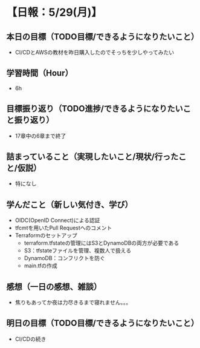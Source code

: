 # 【日報：5/29(月)】
## 本日の目標（TODO目標/できるようになりたいこと）
- CI/CDとAWSの教材を昨日購入したのでそっちを少しやってみたい
## 学習時間（Hour）
- 6h
## 目標振り返り（TODO進捗/できるようになりたいこと振り返り）
- 17章中の6章まで終了
## 詰まっていること（実現したいこと/現状/行ったこと/仮説）
- 特になし
## 学んだこと（新しい気付き、学び）
- OIDC(OpenID Connect)による認証
- tfcmtを用いたPull Requestへのコメント
- Terraformのセットアップ
  - terraform.tfstateの管理にはS3とDynamoDBの両方が必要である
  - S3：tfstateファイルを管理、複数人で扱える
  - DynamoDB：コンフリクトを防ぐ
  - main.tfの作成
## 感想（一日の感想、雑談）
- 焦りもあってか夜は力尽きるまで寝れません。。。
## 明日の目標（TODO目標/できるようになりたいこと）
- CI/CDの続き

